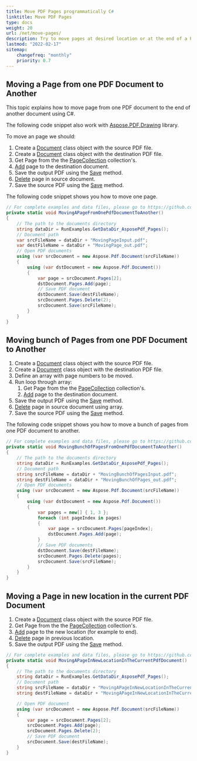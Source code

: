 ```yaml
---
title: Move PDF Pages programmatically C#
linktitle: Move PDF Pages
type: docs
weight: 20
url: /net/move-pages/
description: Try to move pages at desired location or at the end of a PDF file using Aspose.PDF for .NET.
lastmod: "2022-02-17"
sitemap:
    changefreq: "monthly"
    priority: 0.7
---
```

<script type="application/ld+json">
{
    "@context": "https://schema.org",
    "@type": "TechArticle",
    "headline": "Move PDF Pages programmatically C#",
    "alternativeHeadline": "Programmatically Rearrange PDF Pages with .NET",
    "abstract": "Aspose.PDF for .NET introduces a powerful new feature that allows users to programmatically move PDF pages between documents or rearrange them within the same document. This functionality enhances PDF manipulation capabilities by enabling developers to insert pages at designated locations and effortlessly manage page organization while maintaining document integrity",
    "author": {
        "@type": "Person",
        "name": "Anastasiia Holub",
        "givenName": "Anastasiia",
        "familyName": "Holub",
        "url": "https://www.linkedin.com/in/anastasiia-holub-750430225/"
    },
    "genre": "pdf document generation",
    "wordcount": "668",
    "proficiencyLevel": "Beginner",
    "publisher": {
        "@type": "Organization",
        "name": "Aspose.PDF for .NET",
        "url": "https://products.aspose.com/pdf",
        "logo": "https://www.aspose.cloud/templates/aspose/img/products/pdf/aspose_pdf-for-net.svg",
        "alternateName": "Aspose",
        "sameAs": [
            "https://facebook.com/aspose.pdf/",
            "https://twitter.com/asposepdf",
            "https://www.youtube.com/channel/UCmV9sEg_QWYPi6BJJs7ELOg/featured",
            "https://www.linkedin.com/company/aspose",
            "https://stackoverflow.com/questions/tagged/aspose",
            "https://aspose.quora.com/",
            "https://aspose.github.io/"
        ],
        "contactPoint": [
            {
                "@type": "ContactPoint",
                "telephone": "+1 903 306 1676",
                "contactType": "sales",
                "areaServed": "US",
                "availableLanguage": "en"
            },
            {
                "@type": "ContactPoint",
                "telephone": "+44 141 628 8900",
                "contactType": "sales",
                "areaServed": "GB",
                "availableLanguage": "en"
            },
            {
                "@type": "ContactPoint",
                "telephone": "+61 2 8006 6987",
                "contactType": "sales",
                "areaServed": "AU",
                "availableLanguage": "en"
            }
        ]
    },
    "url": "/net/move-pages/",
    "mainEntityOfPage": {
        "@type": "WebPage",
        "@id": "/net/move-pages/"
    },
    "dateModified": "2024-11-26",
    "description": "Try to move pages at desired location or at the end of a PDF file using Aspose.PDF for .NET."
}
</script>

## Moving a Page from one PDF Document to Another

This topic explains how to move page from one PDF document to the end of another document using C#.

The following code snippet also work with [Aspose.PDF.Drawing](/pdf/net/drawing/) library.

To move an page we should:

1. Create a [Document](https://reference.aspose.com/pdf/net/aspose.pdf/document) class object with the source PDF file.
1. Create a [Document](https://reference.aspose.com/pdf/net/aspose.pdf/document) class object with the destination PDF file.
1. Get Page from the the [PageCollection](https://reference.aspose.com/pdf/net/aspose.pdf/pagecollection) collection's.
1. [Add](https://reference.aspose.com/pdf/net/aspose.pdf.pagecollection/add/methods/1) page to the destination document.
1. Save the output PDF using the [Save](https://reference.aspose.com/pdf/net/aspose.pdf.document/save/methods/4) method.
1. [Delete](https://reference.aspose.com/pdf/net/aspose.pdf.pagecollection/delete/methods/1) page in source document.
1. Save the source PDF using the [Save](https://reference.aspose.com/pdf/net/aspose.pdf.document/save/methods/4) method.

The following code snippet shows you how to move one page.

```csharp
// For complete examples and data files, please go to https://github.com/aspose-pdf/Aspose.PDF-for-.NET
private static void MovingAPageFromOnePdfDocumentToAnother()
{
    // The path to the documents directory
    string dataDir = RunExamples.GetDataDir_AsposePdf_Pages();
    // Document path
    var srcFileName = dataDir + "MovingPageInput.pdf";
    var destFileName = dataDir + "MovingPage_out.pdf";
    // Open PDF documents
    using (var srcDocument = new Aspose.Pdf.Document(srcFileName))
    {
        using (var dstDocument = new Aspose.Pdf.Document())
        {
            var page = srcDocument.Pages[2];
            dstDocument.Pages.Add(page);
            // Save PDF document
            dstDocument.Save(destFileName);
            srcDocument.Pages.Delete(2);
            srcDocument.Save(srcFileName);
        }
    }
}
```

## Moving bunch of Pages from one PDF Document to Another

1. Create a [Document](https://reference.aspose.com/pdf/net/aspose.pdf/document) class object with the source PDF file.
1. Create a [Document](https://reference.aspose.com/pdf/net/aspose.pdf/document) class object with the destination PDF file.
1. Define an array with page numbers to be moved.
1. Run loop through array:
    1. Get Page from the the [PageCollection](https://reference.aspose.com/pdf/net/aspose.pdf/pagecollection) collection's.
    1. [Add](https://reference.aspose.com/pdf/net/aspose.pdf.pagecollection/add/methods/1) page to the destination document.
1. Save the output PDF using the [Save](https://reference.aspose.com/pdf/net/aspose.pdf.document/save/methods/4) method.
1. [Delete](https://reference.aspose.com/pdf/net/aspose.pdf.pagecollection/delete/methods/2) page in source document using array.
1. Save the source PDF using the [Save](https://reference.aspose.com/pdf/net/aspose.pdf.document/save/methods/4) method.

The following code snippet shows you how to move a bunch of pages from one PDF document to another.

```csharp
// For complete examples and data files, please go to https://github.com/aspose-pdf/Aspose.PDF-for-.NET
private static void MovingBunchOfPagesFromOnePdfDocumentToAnother()
{
    // The path to the documents directory
    string dataDir = RunExamples.GetDataDir_AsposePdf_Pages();
    // Document path
    string srcFileName = dataDir + "MovingBunchOfPagesInput.pdf";
    string destFileName = dataDir + "MovingBunchOfPages_out.pdf";
    // Open PDF documents
    using (var srcDocument = new Aspose.Pdf.Document(srcFileName))
    {
        using (var dstDocument = new Aspose.Pdf.Document())
        {
            var pages = new[] { 1, 3 };
            foreach (int pageIndex in pages)
            {
                var page = srcDocument.Pages[pageIndex];
                dstDocument.Pages.Add(page);
            }
            // Save PDF documents
            dstDocument.Save(destFileName);
            srcDocument.Pages.Delete(pages);
            srcDocument.Save(srcFileName);
        }
    }
}
```

## Moving a Page in new location in the current PDF Document

1. Create a [Document](https://reference.aspose.com/pdf/net/aspose.pdf/document) class object with the source PDF file.
1. Get Page from the the [PageCollection](https://reference.aspose.com/pdf/net/aspose.pdf/pagecollection) collection's.
1. [Add](https://reference.aspose.com/pdf/net/aspose.pdf.pagecollection/add/methods/1) page to the new location (for example to end).
1. [Delete](https://reference.aspose.com/pdf/net/aspose.pdf.pagecollection/delete/methods/1) page in previous location.
1. Save the output PDF using the [Save](https://reference.aspose.com/pdf/net/aspose.pdf.document/save/methods/4) method.

```csharp
// For complete examples and data files, please go to https://github.com/aspose-pdf/Aspose.PDF-for-.NET
private static void MovingAPageInNewLocationInTheCurrentPdfDocument()
{
    // The path to the documents directory
    string dataDir = RunExamples.GetDataDir_AsposePdf_Pages();
    // Document path
    string srcFileName = dataDir + "MovingAPageInNewLocationInTheCurrentPdfDocumentInput.pdf";
    string destFileName = dataDir + "MovingAPageInNewLocationInTheCurrentPdfDocument_out.pdf";

    // Open PDF document
    using (var srcDocument = new Aspose.Pdf.Document(srcFileName))
    {
        var page = srcDocument.Pages[2];
        srcDocument.Pages.Add(page);
        srcDocument.Pages.Delete(2);
        // Save PDF document
        srcDocument.Save(destFileName);
    }
}
```

<script type="application/ld+json">
{
    "@context": "http://schema.org",
    "@type": "SoftwareApplication",
    "name": "Aspose.PDF for .NET Library",
    "image": "https://www.aspose.cloud/templates/aspose/img/products/pdf/aspose_pdf-for-net.svg",
    "url": "https://www.aspose.com/",
    "publisher": {
        "@type": "Organization",
        "name": "Aspose.PDF",
        "url": "https://products.aspose.com/pdf",
        "logo": "https://www.aspose.cloud/templates/aspose/img/products/pdf/aspose_pdf-for-net.svg",
        "alternateName": "Aspose",
        "sameAs": [
            "https://facebook.com/aspose.pdf/",
            "https://twitter.com/asposepdf",
            "https://www.youtube.com/channel/UCmV9sEg_QWYPi6BJJs7ELOg/featured",
            "https://www.linkedin.com/company/aspose",
            "https://stackoverflow.com/questions/tagged/aspose",
            "https://aspose.quora.com/",
            "https://aspose.github.io/"
        ],
        "contactPoint": [
            {
                "@type": "ContactPoint",
                "telephone": "+1 903 306 1676",
                "contactType": "sales",
                "areaServed": "US",
                "availableLanguage": "en"
            },
            {
                "@type": "ContactPoint",
                "telephone": "+44 141 628 8900",
                "contactType": "sales",
                "areaServed": "GB",
                "availableLanguage": "en"
            },
            {
                "@type": "ContactPoint",
                "telephone": "+61 2 8006 6987",
                "contactType": "sales",
                "areaServed": "AU",
                "availableLanguage": "en"
            }
        ]
    },
    "offers": {
        "@type": "Offer",
        "price": "1199",
        "priceCurrency": "USD"
    },
    "applicationCategory": "PDF Manipulation Library for .NET",
    "downloadUrl": "https://www.nuget.org/packages/Aspose.PDF/",
    "operatingSystem": "Windows, MacOS, Linux",
    "screenshot": "https://docs.aspose.com/pdf/net/create-pdf-document/screenshot.png",
    "softwareVersion": "2022.1",
    "aggregateRating": {
        "@type": "AggregateRating",
        "ratingValue": "5",
        "ratingCount": "16"
    }
}
</script>
